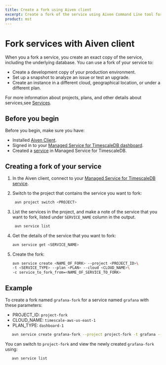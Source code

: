```yaml
---
title: Create a fork using Aiven client 
excerpt: Create a fork of the service using Aiven Command Line tool for fully managed services on AWS, Azure, or GCP.
product: mst
---
```


# Fork services with Aiven client

When you a fork a service, you create an exact copy of the service, including
the underlying database. You can use a fork of your service to:

*   Create a development copy of your production environment.
*   Set up a snapshot to analyze an issue or test an upgrade.
*   Create an instance in a different cloud, geographical location, or under
    a different plan.

For more information about projects, plans, and other details about
services,see [Services][about-mst].

## Before you begin

Before you begin, make sure you have:

*   Installed [Aiven Client][aiven-client-mst].
*   Signed in to your [Managed Service for TimescaleDB dashboard][mst-login].
*   Created a [service][create-service] in Managed Service for TimescaleDB.

<Procedure>

## Creating a fork of your service

1.  In the Aiven client, connect to your
    [Managed Service for TimescaleDB service][aiven-client-mst].

1.  Switch to the project that contains the service you want to fork:

    ```bash
     avn project switch <PROJECT>
    ```

1.  List the services in the project, and make a note of the service that you
    want to fork, listed under `SERVICE_NAME` column in the output.

    ```bash
     avn service list
    ```

1.  Get the details of the service that you want to fork:

    ```bash
    avn service get <SERVICE_NAME>
    ```

1.  Create the fork:

    ```bash
    avn service create <NAME_OF_FORK> --project <PROJECT_ID>\
    -t <SERVICE_TYPE> --plan <PLAN> --cloud <CLOUD_NAME>\
    -c service_to_fork_from=<NAME_OF_SERVICE_TO_FORK>
    ```

</Procedure>

## Example

To create a fork named `grafana-fork` for a service named `grafana` with these parameters:

*   PROJECT_ID: `project-fork`
*   CLOUD_NAME: `timescale-aws-us-east-1`
*   PLAN_TYPE: `dashboard-1`

```bash
   avn service create grafana-fork --project project-fork -t grafana --plan dashboard-1 --cloud timescale-aws-us-east-1  -c service_to_fork_from=grafana
```

You can switch to `project-fork` and view the newly created `grafana-fork` using:

```bash
   avn service list
```

[about-mst]: /mst/:currentVersion:/about-mst/
[create-service]: /install/:currentVersion:/installation-mst/#create-your-first-service
[mst-login]: https://portal.managed.timescale.com
[aiven-client-mst]: /mst/:currentVersion:/aiven-client/aiven-client-install

